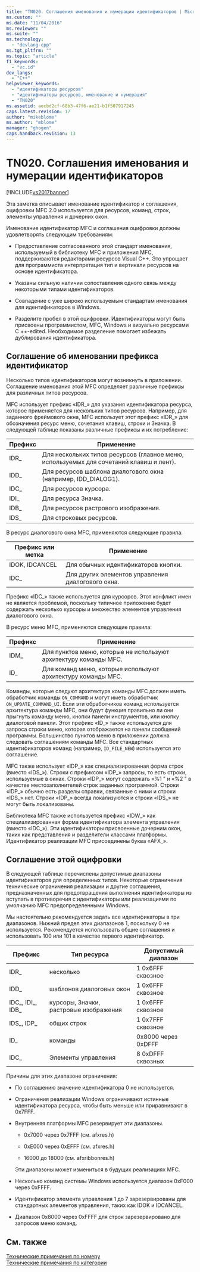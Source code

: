 ```yaml
---
title: "TN020. Соглашения именования и нумерации идентификаторов | Microsoft Docs"
ms.custom: ""
ms.date: "11/04/2016"
ms.reviewer: ""
ms.suite: ""
ms.technology: 
  - "devlang-cpp"
ms.tgt_pltfrm: ""
ms.topic: "article"
f1_keywords: 
  - "vc.id"
dev_langs: 
  - "C++"
helpviewer_keywords: 
  - "идентификаторы ресурсов"
  - "идентификаторы ресурсов, именование и нумерация"
  - "TN020"
ms.assetid: aecbd2cf-68b3-47f6-ae21-b1f507917245
caps.latest.revision: 17
author: "mikeblome"
ms.author: "mblome"
manager: "ghogen"
caps.handback.revision: 13
---
```

# TN020. Соглашения именования и нумерации идентификаторов
[!INCLUDE[vs2017banner](../assembler/inline/includes/vs2017banner.md)]

Эта заметка описывает именование идентификатор и соглашения, оцифровки MFC 2.0 используется для ресурсов, команд, строк, элементы управления и дочерних окон.  
  
 Именование идентификатор MFC и соглашения оцифровки должны удовлетворять следующим требованиям:  
  
-   Предоставление согласованного этой стандарт именования, используемый в библиотеку MFC и приложения MFC, поддерживаются редакторами ресурсов Visual C\+\+.  Это упрощает для программиста интерпретация тип и вертикали ресурсов на основе идентификатора.  
  
-   Указаны сильную наличии сопоставления одного связь между некоторыми типами идентификаторов.  
  
-   Совпадение с уже широко используемым стандартам именования для идентификаторов в Windows.  
  
-   Разделите пробел в этой оцифровки.  Идентификаторы могут быть присвоены программистом, MFC, Windows и визуально ресурсами C \+\+\-edited.  Необходимое разделение помогает избежать дублирования идентификатора.  
  
## Соглашение об именовании префикса идентификатор  
 Несколько типов идентификаторов могут возникнуть в приложении.  Соглашение именования этой MFC определяет различные префиксы для различных типов ресурсов.  
  
 MFC использует префикс «IDR\_» для указания идентификатора ресурса, которое применяется для нескольких типов ресурсов.  Например, для заданного фреймового окна, MFC использует этот префикс «IDR\_» для обозначения ресурс меню, сочетания клавиш, строки и Значка.  В следующей таблице показаны различные префиксы и их потребление:  
  
|Префикс|Применение|  
|-------------|----------------|  
|IDR\_|Для нескольких типов ресурсов \(главное меню, используемых для сочетаний клавиш и лент\).|  
|IDD\_|Для ресурсов шаблона диалогового окна \(например, IDD\_DIALOG1\).|  
|IDC\_|Для ресурсов курсора.|  
|IDI\_|Для ресурса Значка.|  
|IDB\_|Для ресурсов растрового изображения.|  
|IDS\_|Для строковых ресурсов.|  
  
 В ресурс диалогового окна MFC, применяются следующие правила:  
  
|Префикс или метка|Применение|  
|-----------------------|----------------|  
|IDOK, IDCANCEL|Для обычных идентификаторов кнопки.|  
|IDC\_|Для других элементов управления диалогового окна.|  
  
 Префикс «IDC\_» также используется для курсоров.  Этот конфликт имен не является проблемой, поскольку типичное приложение будет содержать несколько курсоры и множество элементов управления диалогового окна.  
  
 В ресурс меню MFC, применяются следующие правила:  
  
|Префикс|Применение|  
|-------------|----------------|  
|IDM\_|Для пунктов меню, которые не используют архитектуру команды MFC.|  
|ID\_|Для команд меню, которые используют архитектуру команды MFC.|  
  
 Команды, которые следуют архитектура команды MFC должен иметь обработчик команды `ON_COMMAND` и могут иметь обработчик `ON_UPDATE_COMMAND_UI`.  Если эти обработчиков команд используется архитектура команды MFC, они будут функция правильно ли они прыгнуть команду меню, кнопки панели инструментов, или кнопку диалоговой панели.  Этот префикс «ID\_» также используется для запроса строки меню, которая отображается на панели сообщений программы.  Большинство пунктов меню в приложении должна следовать соглашениям команды MFC.  Все стандартных идентификаторов команд \(например, `ID_FILE_NEW`\) используется это соглашение.  
  
 MFC также использует «IDP\_» как специализированная форма строк \(вместо «IDS\_»\).  Строки с префиксом «IDP\_» запросы, то есть строки, используемые в окнах. Строки «IDP\_» могут содержать «%1 " и «%2 " в качестве местозаполнителей строк заданных программой. Строки «IDP\_» обычно есть разделы справки, связанные с ними и строки «IDS\_» нет. Строки «IDP\_» всегда локализуются и строки «IDS\_» не могут быть локализованы.  
  
 Библиотека MFC также используется префикс «IDW\_» как специализированная форма идентификатора элемента управления \(вместо «IDC\_»\).  Эти идентификаторы присвоенные дочерним окон, таких как представления и разделители классами платформы.  Идентификатор реализации MFC присоединены буква «AFX\_».  
  
## Соглашение этой оцифровки  
 В следующей таблице перечислены допустимые диапазоны идентификаторов для определенных типов.  Некоторые ограничения технические ограничения реализации и другие соглашения, предназначенных для предотвращения выполнения идентификаторы из вступать в противоречия с идентификаторы или реализациями по умолчанию MFC предопределенными Windows.  
  
 Мы настоятельно рекомендуется задать все идентификаторы в три диапазонов.  Нижний предел этих диапазонов 1, поскольку 0 не используется.  Рекомендуется использовать общие соглашения и использовать 100 или 101 в качестве первого идентификатор.  
  
|Префикс|Тип ресурса|Допустимый диапазон|  
|-------------|-----------------|-------------------------|  
|IDR\_|несколько|1 0x6FFF сквозное|  
|IDD\_|шаблонов диалоговых окон|1 0x6FFF сквозное|  
|IDC\_, IDI\_, IDB\_|курсоры, Значки, растровые изображения|1 0x6FFF сквозное|  
|IDS\_, IDP\_|общих строк|1 0x7FFF сквозное|  
|ID\_|команды|0x8000 через 0xDFFF|  
|IDC\_|Элементы управления|8 0xDFFF сквозных|  
  
 Причины для этих диапазоне ограничения:  
  
-   По соглашению значение идентификатора 0 не используется.  
  
-   Ограничения реализации Windows ограничивают истинные идентификатора ресурса, чтобы быть меньше или приравнивают в 0x7FFF.  
  
-   Внутренняя платформы MFC резервирует эти диапазоны.  
  
    -   0x7000 через 0x7FFF \(см. afxres.h\)  
  
    -   0xE000 через 0xEFFF \(см. afxres.h\)  
  
    -   16000 до 18000 \(см. afxribbonres.h\)  
  
     Эти диапазоны может измениться в будущих реализациях MFC.  
  
-   Несколько команд системы Windows используется диапазон 0xF000 через 0xFFFF.  
  
-   Идентификатор элемента управления 1 до 7 зарезервированы для стандартных элементов управления, таких как IDOK и IDCANCEL.  
  
-   Диапазон 0x8000 через 0xFFFF для строк зарезервировано для запросов меню команд.  
  
## См. также  
 [Технические примечания по номеру](../mfc/technical-notes-by-number.md)   
 [Технические примечания по категории](../mfc/technical-notes-by-category.md)